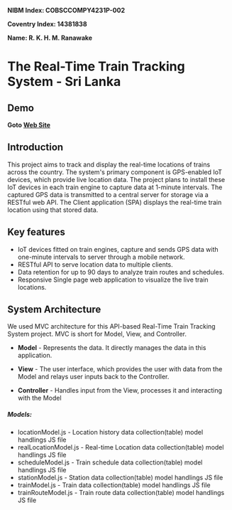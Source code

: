 **NIBM Index: COBSCCOMPY4231P-002**

**Coventry Index: 14381838**

**Name: R. K. H. M. Ranawake**

# The Real-Time Train Tracking System - Sri Lanka

## Demo
**Goto [Web Site](https://www.livetrainlocation.xyz/)**

## Introduction
This project aims to track and display the real-time locations of trains across the country. The system's primary component is GPS-enabled IoT devices, which provide live location data. The project plans to install these IoT devices in each train engine to capture data at 1-minute intervals. The captured GPS data is transmitted to a central server for storage via a RESTful web API. The Client application (SPA) displays the real-time train location using that stored data.

## Key features
* IoT devices fitted on train engines, capture and sends GPS data with one-minute intervals to server through a mobile network.
* RESTful API to serve location data to multiple clients.
* Data retention for up to 90 days to analyze train routes and schedules.
* Responsive Single page web application to visualize the live train locations.

## System Architecture
We used MVC architecture for this API-based Real-Time Train Tracking System project. MVC is short for Model, View, and Controller.

* **Model** - Represents the data. It directly manages the data in this application.

* **View** - The user interface, which provides the user with data from the Model and relays user inputs back to the Controller.

* **Controller** - Handles input from the View, processes it and interacting with the Model

##### Models:
* locationModel.js - Location history data collection(table) model handlings JS file
* realLocationModel.js - Real-time Location data collection(table) model handlings JS file
* scheduleModel.js - Train schedule data collection(table) model handlings JS file
* stationModel.js - Station data collection(table) model handlings JS file
* trainModel.js - Train data collection(table) model handlings JS file
* trainRouteModel.js - Train route data collection(table) model handlings JS file
